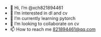 - 👋 Hi, I’m @xch821894461
- 👀 I’m interested in dl and cv
- 🌱 I’m currently learning pytorch 
- 💞️ I’m looking to collaborate on cv
- 📫 How to reach me 821894461@qq.com

<!---
xch821894461/xch821894461 is a ✨ special ✨ repository because its `README.md` (this file) appears on your GitHub profile.
You can click the Preview link to take a look at your changes.
--->
